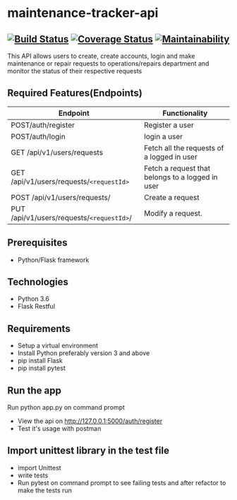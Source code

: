 # maintenance-tracker-api  
## [![Build Status](https://travis-ci.org/justinembawomye/tracker.svg?branch=challenge2)](https://travis-ci.org/justinembawomye/tracker)  [![Coverage Status](https://coveralls.io/repos/github/justinembawomye/tracker/badge.svg?branch=challenge2)](https://coveralls.io/github/justinembawomye/tracker?branch=challenge2)  [![Maintainability](https://api.codeclimate.com/v1/badges/94d5d010d5645258eb7c/maintainability)](https://codeclimate.com/github/justinembawomye/tracker/maintainability)

 
This API  allows users to create, create accounts, login and make maintenance or repair requests to operations/repairs department and monitor the status of their respective requests

##  Required Features(Endpoints)
       
Endpoint | Functionality
-------- | -------------
POST/auth/register | Register a user
POST/auth/login | login a user
GET /api/v1/users/requests | Fetch all the requests of a logged in user
GET /api/v1/users/requests/`<requestId>` | Fetch a request that belongs to a logged in user
POST /api/v1/users/requests/ | Create a request
PUT /api/v1/users/requests/`<requestId>`/ | Modify a request.

##  Prerequisites
* Python/Flask framework


##  Technologies
* Python 3.6
* Flask Restful

##  Requirements
* Setup a virtual environment
* Install Python preferably version 3 and above
* pip install Flask
* pip install pytest

##  Run the app
Run python app.py on command prompt
* View the api on http://127.0.0.1:5000/auth/register
* Test it's usage with postman

## Import unittest library in the test file
* import Unittest
* write tests
* Run pytest on command prompt to see failing tests and after refactor to make the tests run

